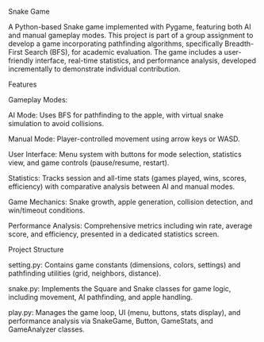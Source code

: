 Snake Game

A Python-based Snake game implemented with Pygame, featuring both AI and manual gameplay modes. This project is part of a group assignment to develop a game incorporating pathfinding algorithms, specifically Breadth-First Search (BFS), for academic evaluation. The game includes a user-friendly interface, real-time statistics, and performance analysis, developed incrementally to demonstrate individual contribution.

Features





Gameplay Modes:





AI Mode: Uses BFS for pathfinding to the apple, with virtual snake simulation to avoid collisions.



Manual Mode: Player-controlled movement using arrow keys or WASD.



User Interface: Menu system with buttons for mode selection, statistics view, and game controls (pause/resume, restart).



Statistics: Tracks session and all-time stats (games played, wins, scores, efficiency) with comparative analysis between AI and manual modes.



Game Mechanics: Snake growth, apple generation, collision detection, and win/timeout conditions.



Performance Analysis: Comprehensive metrics including win rate, average score, and efficiency, presented in a dedicated statistics screen.

Project Structure





setting.py: Contains game constants (dimensions, colors, settings) and pathfinding utilities (grid, neighbors, distance).



snake.py: Implements the Square and Snake classes for game logic, including movement, AI pathfinding, and apple handling.



play.py: Manages the game loop, UI (menu, buttons, stats display), and performance analysis via SnakeGame, Button, GameStats, and GameAnalyzer classes.

